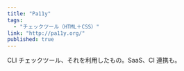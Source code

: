 ```yaml
---
title: "Pa11y"
tags:
  - "チェックツール（HTML＋CSS）"
link: "http://pa11y.org/"
published: true
---
```


CLI チェックツール、それを利用したもの。SaaS、CI 連携も。
